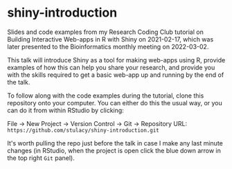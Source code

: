# shiny-introduction

Slides and code examples from my Research Coding Club tutorial on Building Interactive Web-apps in R with Shiny on 2021-02-17, which was later presented to the Bioinformatics monthly meeting on 2022-03-02.

This talk will introduce Shiny as a tool for making web-apps using R, provide examples of how this can help you share your research, and provide you with the skills required to get a basic web-app up and running by the end of the talk.

To follow along with the code examples during the tutorial, clone this repository onto your computer. 
You can either do this the usual way, or you can do it from within RStudio by clicking:

File -> New Project -> Version Control -> Git -> Repository URL: `https://github.com/stulacy/shiny-introduction.git`

It's worth pulling the repo just before the talk in case I make any last minute changes (in RStudio, when the project is open click the blue down arrow in the top right `Git` panel).
